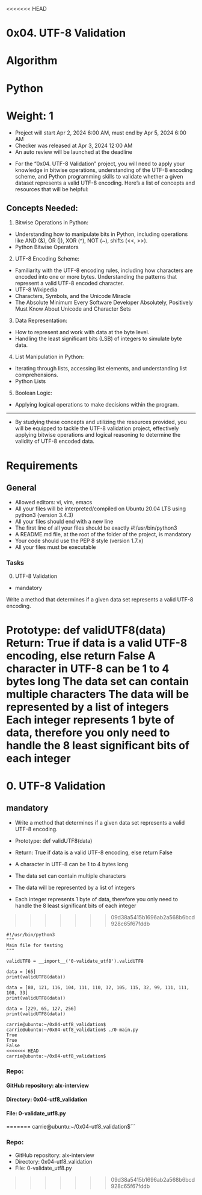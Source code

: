 <<<<<<< HEAD
# 0x04. UTF-8 Validation
# Algorithm
# Python
#  Weight: 1
 
 * Project will start Apr 2, 2024 6:00 AM, must end by Apr 5, 2024 6:00 AM
 * Checker was released at Apr 3, 2024 12:00 AM
 * An auto review will be launched at the deadline


- For the “0x04. UTF-8 Validation” project, you will need to apply your knowledge in bitwise operations, understanding of the UTF-8 encoding scheme, and Python programming skills to validate whether a given dataset represents a valid UTF-8 encoding. Here’s a list of concepts and resources that will be helpful:

## Concepts Needed:

1. Bitwise Operations in Python:

- Understanding how to manipulate bits in Python, including operations like AND (&), OR (|), XOR (^), NOT (~), shifts (<<, >>).
- Python Bitwise Operators

2. UTF-8 Encoding Scheme:

- Familiarity with the UTF-8 encoding rules, including how characters are encoded into one or more bytes.
Understanding the patterns that represent a valid UTF-8 encoded character.
- UTF-8 Wikipedia
- Characters, Symbols, and the Unicode Miracle
- The Absolute Minimum Every Software Developer Absolutely, Positively Must Know About Unicode and Character Sets

3. Data Representation:

- How to represent and work with data at the byte level.
- Handling the least significant bits (LSB) of integers to simulate byte data.

4. List Manipulation in Python:

- Iterating through lists, accessing list elements, and understanding list comprehensions.
- Python Lists

5. Boolean Logic:

- Applying logical operations to make decisions within the program.
--------------------------------------------------

* By studying these concepts and utilizing the resources provided, you will be equipped to tackle the UTF-8 validation project, effectively applying bitwise operations and logical reasoning to determine the validity of UTF-8 encoded data.


# Requirements
## General

* Allowed editors: vi, vim, emacs
* All your files will be interpreted/compiled on Ubuntu 20.04 LTS using python3 (version 3.4.3)
* All your files should end with a new line
* The first line of all your files should be exactly #!/usr/bin/python3
* A README.md file, at the root of the folder of the project, is mandatory
* Your code should use the PEP 8 style (version 1.7.x)
* All your files must be executable

### Tasks
0. UTF-8 Validation
* mandatory

Write a method that determines if a given data set represents a valid UTF-8 encoding.

Prototype: def validUTF8(data)
Return: True if data is a valid UTF-8 encoding, else return False
A character in UTF-8 can be 1 to 4 bytes long
The data set can contain multiple characters
The data will be represented by a list of integers
Each integer represents 1 byte of data, therefore you only need to handle the 8 least significant bits of each integer
=======
# 0. UTF-8 Validation
## mandatory

- Write a method that determines if a given data set represents a valid UTF-8 encoding.

- Prototype: def validUTF8(data)
- Return: True if data is a valid UTF-8 encoding, else return False
- A character in UTF-8 can be 1 to 4 bytes long
- The data set can contain multiple characters
- The data will be represented by a list of integers
- Each integer represents 1 byte of data, therefore you only need to handle the 8 least significant bits of each integer
>>>>>>> 09d38a5415b1696ab2a568b6bcd928c65f67fddb

```carrie@ubuntu:~/0x04-utf8_validation$ cat 0-main.py
#!/usr/bin/python3
"""
Main file for testing
"""

validUTF8 = __import__('0-validate_utf8').validUTF8

data = [65]
print(validUTF8(data))

data = [80, 121, 116, 104, 111, 110, 32, 105, 115, 32, 99, 111, 111, 108, 33]
print(validUTF8(data))

data = [229, 65, 127, 256]
print(validUTF8(data))

carrie@ubuntu:~/0x04-utf8_validation$
carrie@ubuntu:~/0x04-utf8_validation$ ./0-main.py
True
True
False
<<<<<<< HEAD
carrie@ubuntu:~/0x04-utf8_validation$
```
### Repo:

#### GitHub repository: alx-interview
#### Directory: 0x04-utf8_validation
#### File: 0-validate_utf8.py
=======
carrie@ubuntu:~/0x04-utf8_validation$```

### Repo:

- GitHub repository: alx-interview
- Directory: 0x04-utf8_validation
- File: 0-validate_utf8.py
>>>>>>> 09d38a5415b1696ab2a568b6bcd928c65f67fddb

